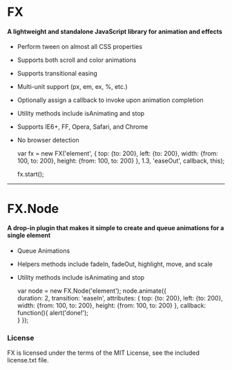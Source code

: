 FX
=====

#### A lightweight and standalone JavaScript library for animation and effects ####

* Perform tween on almost all CSS properties
* Supports both scroll and color animations
* Supports transitional easing
* Multi-unit support (px, em, ex, %, etc.)
* Optionally assign a callback to invoke upon animation completion
* Utility methods include isAnimating and stop
* Supports IE6+, FF, Opera, Safari, and Chrome
* No browser detection

	var fx = new FX('element', {
		top: {to: 200},
		left: {to: 200},
		width: {from: 100, to: 200},
		height: {from: 100, to: 200}
	}, 1.3, 'easeOut', callback, this);
	
	fx.start();

---

FX.Node
=====

#### A drop-in plugin that makes it simple to create and queue animations for a single element ####

* Queue Animations
* Helpers methods include fadeIn, fadeOut, highlight, move, and scale
* Utility methods include isAnimating and stop

	var node = new FX.Node('element');
	node.animate({		 
		duration: 2,
		transition: 'easeIn',
		attributes: {
			top: {to: 200},
			left: {to: 200},
			width: {from: 100, to: 200},
			height: {from: 100, to: 200}
		},
		callback: function(){
			alert('done!');		
		}
	});

### License ###

FX is licensed under the terms of the MIT License, see the included license.txt file.